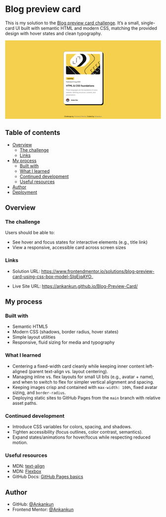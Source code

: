 # Blog preview card 

This is my solution to the [Blog preview card challenge](https://www.frontendmentor.io/challenges/blog-preview-card-ckPaj01IcS). It’s a small, single-card UI built with semantic HTML and modern CSS, matching the provided design with hover states and clean typography.

![Preview](./Screenshot.png)

## Table of contents

- [Overview](#overview)
  - [The challenge](#the-challenge)
  - [Links](#links)
- [My process](#my-process)
  - [Built with](#built-with)
  - [What I learned](#what-i-learned)
  - [Continued development](#continued-development)
  - [Useful resources](#useful-resources)
- [Author](#author)
- [Deployment](#deployment)

## Overview

### The challenge

Users should be able to:

- See hover and focus states for interactive elements (e.g., title link)
- View a responsive, accessible card across screen sizes

### Links

- Solution URL: https://www.frontendmentor.io/solutions/blog-preview-card-using-css-box-model-SIqEjqAYO_
  
- Live Site URL: https://ankankun.github.io/Blog-Preview-Card/

## My process

### Built with

- Semantic HTML5
- Modern CSS (shadows, border radius, hover states)
- Simple layout utilities
- Responsive, fluid sizing for media and typography

### What I learned

- Centering a fixed-width card cleanly while keeping inner content left-aligned (parent text-align vs. layout centering).
- Managing inline vs. flex layouts for small UI bits (e.g., avatar + name), and when to switch to flex for simpler vertical alignment and spacing.
- Keeping images crisp and contained with `max-width: 100%`, fixed avatar sizing, and `border-radius`.
- Deploying static sites to GitHub Pages from the `main` branch with relative asset paths.

### Continued development

- Introduce CSS variables for colors, spacing, and shadows.
- Tighten accessibility (focus outlines, color contrast, semantics).
- Expand states/animations for hover/focus while respecting reduced motion.

### Useful resources

- MDN: [text-align](https://developer.mozilla.org/en-US/docs/Web/CSS/text-align)
- MDN: [Flexbox](https://developer.mozilla.org/en-US/docs/Web/CSS/flex)
- GitHub Docs: [GitHub Pages basics](https://docs.github.com/en/pages/getting-started-with-github-pages)

## Author

- GitHub: [@Ankankun](https://github.com/Ankankun)
- Frontend Mentor: [@Ankankun](https://www.frontendmentor.io/profile/Ankankun)
